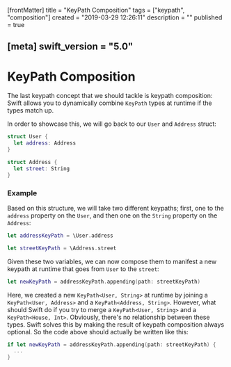 [frontMatter]
title = "KeyPath Composition"
tags = ["keypath", "composition"]
created = "2019-03-29 12:26:11"
description = ""
published = true

[meta]
swift_version = "5.0"
---

# KeyPath Composition

The last keypath concept that we should tackle is keypath composition: Swift allows you to dynamically combine `KeyPath` types at runtime if the types match up. 

In order to showcase this, we will go back to our `User` and `Address` struct:

``` Swift
struct User {
  let address: Address
}

struct Address {
  let street: String
}
```

### Example

Based on this structure, we will take two different keypaths; first, one to the `address` property on the `User`, and then one on the `String` property on the `Address`:

``` Swift
let addressKeyPath = \User.address

let streetKeyPath = \Address.street
```

Given these two variables, we can now compose them to manifest a new keypath at runtime that goes from `User` to the `street`:

``` Swift
let newKeyPath = addressKeyPath.appending(path: streetKeyPath)
```

Here, we created a new `KeyPath<User, String>` at runtime by joining a `KeyPath<User, Address>` and a `KeyPath<Address, String>`. However, what should Swift do if you try to merge a `KeyPath<User, String>` and a `KeyPath<House, Int>`. Obviously, there's no relationship between these types. Swift solves this by making the result of keypath composition always optional. So the code above should actually be written like this:

``` Swift
if let newKeyPath = addressKeyPath.appending(path: streetKeyPath) {
  ...
}
```
